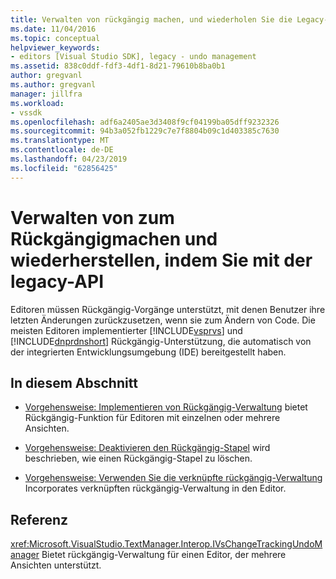```yaml
---
title: Verwalten von rückgängig machen, und wiederholen Sie die Legacy-API mit | Microsoft-Dokumentation
ms.date: 11/04/2016
ms.topic: conceptual
helpviewer_keywords:
- editors [Visual Studio SDK], legacy - undo management
ms.assetid: 838c0ddf-fdf3-4df1-8d21-79610b8ba0b1
author: gregvanl
ms.author: gregvanl
manager: jillfra
ms.workload:
- vssdk
ms.openlocfilehash: adf6a2405ae3d3408f9cf04199ba05dff9232326
ms.sourcegitcommit: 94b3a052fb1229c7e7f8804b09c1d403385c7630
ms.translationtype: MT
ms.contentlocale: de-DE
ms.lasthandoff: 04/23/2019
ms.locfileid: "62856425"
---
```

# <a name="manage-undo-and-redo-by-using-the-legacy-api"></a>Verwalten von zum Rückgängigmachen und wiederherstellen, indem Sie mit der legacy-API
Editoren müssen Rückgängig-Vorgänge unterstützt, mit denen Benutzer ihre letzten Änderungen zurückzusetzen, wenn sie zum Ändern von Code. Die meisten Editoren implementierter [!INCLUDE[vsprvs](../code-quality/includes/vsprvs_md.md)] und [!INCLUDE[dnprdnshort](../code-quality/includes/dnprdnshort_md.md)] Rückgängig-Unterstützung, die automatisch von der integrierten Entwicklungsumgebung (IDE) bereitgestellt haben.

## <a name="in-this-section"></a>In diesem Abschnitt
- [Vorgehensweise: Implementieren von Rückgängig-Verwaltung](../extensibility/how-to-implement-undo-management.md) bietet Rückgängig-Funktion für Editoren mit einzelnen oder mehrere Ansichten.

- [Vorgehensweise: Deaktivieren den Rückgängig-Stapel](../extensibility/how-to-clear-the-undo-stack.md) wird beschrieben, wie einen Rückgängig-Stapel zu löschen.

- [Vorgehensweise: Verwenden Sie die verknüpfte rückgängig-Verwaltung](../extensibility/how-to-use-linked-undo-management.md) Incorporates verknüpften rückgängig-Verwaltung in den Editor.

## <a name="reference"></a>Referenz
 <xref:Microsoft.VisualStudio.TextManager.Interop.IVsChangeTrackingUndoManager> Bietet rückgängig-Verwaltung für einen Editor, der mehrere Ansichten unterstützt.
